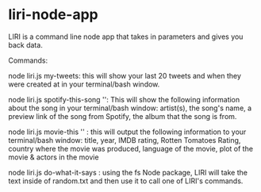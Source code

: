 # liri-node-app

LIRI is a command line node app that takes in parameters and gives you back data.

Commands:

node liri.js my-tweets: this will show your last 20 tweets and when they were created at in your terminal/bash window.

node liri.js spotify-this-song '<song name here>': This will show the following information about the song in your terminal/bash window: artist(s), the song's name, a preview link of the song from Spotify, the album that the song is from.
  
node liri.js movie-this '<movie name here>' : this will output the following information to your terminal/bash window: title, year, IMDB rating, Rotten Tomatoes Rating, country where the movie was produced, language of the movie, plot of the movie & actors in the movie
  
node liri.js do-what-it-says : using the fs Node package, LIRI will take the text inside of random.txt and then use it to call one of LIRI's commands.

